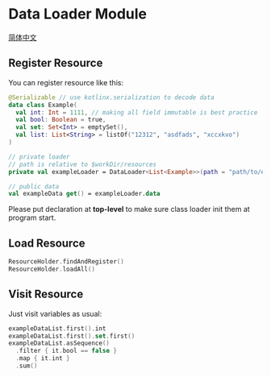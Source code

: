 # Data Loader Module

[简体中文](README.zh-CN.md)

## Register Resource

You can register resource like this:

```kotlin
@Serializable // use kotlinx.serialization to decode data
data class Example(
  val int: Int = 1111, // making all field immutable is best practice 
  val bool: Boolean = true,
  val set: Set<Int> = emptySet(),
  val list: List<String> = listOf("12312", "asdfads", "xccxkvo")
)

// private loader
// path is relative to $workDir/resources
private val exampleLoader = DataLoader<List<Example>>(path = "path/to/example.json")  

// public data
val exampleData get() = exampleLoader.data
```

Please put declaration at **top-level** to make sure class loader init them at program start.

## Load Resource

```kotlin
ResourceHolder.findAndRegister()
ResourceHolder.loadAll()
```

## Visit Resource

Just visit variables as usual:

```kotlin
exampleDataList.first().int
exampleDataList.first().set.first()
exampleDataList.asSequence()
  .filter { it.bool == false }
  .map { it.int }
  .sum()
```
